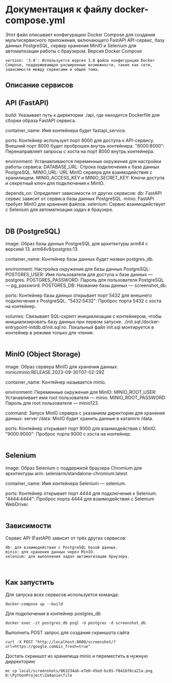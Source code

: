 # Документация к файлу docker-compose.yml

Этот файл описывает конфигурацию Docker Compose для создания мультисервисного приложения, включающего FastAPI API-сервис, базу данных PostgreSQL, сервер хранения MinIO и Selenium для автоматизации работы с браузером.
Версия Docker Compose

    version: '3.8': Используется версия 3.8 файла конфигурации Docker Compose, поддерживающая расширенные возможности, такие как сети, зависимости между сервисами и общие тома.

## Описание сервисов 

## API (FastAPI)

build: Указывает путь к директории ./api, где находится Dockerfile для сборки образа FastAPI сервиса.

container_name: Имя контейнера будет fastapi_service.


ports: Контейнер использует порт 8000 для доступа к API-сервису. Внешний порт 8000 будет проброшен внутрь контейнера.
    "8000:8000": Перенаправляет запросы с хоста на порт 8000 внутрь контейнера.

environment: Устанавливаются переменные окружения для настройки работы сервиса:
    DATABASE_URL: Строка подключения к базе данных PostgreSQL.
    MINIO_URL: URL MinIO сервера для взаимодействия с хранилищем.
    MINIO_ACCESS_KEY и MINIO_SECRET_KEY: Ключи доступа и секретный ключ для подключения к MinIO.

depends_on: Определяет зависимости от других сервисов:
    db: FastAPI сервис зависит от сервиса базы данных PostgreSQL.
    minio: FastAPI требует MinIO для хранения файлов.
    selenium: Сервис взаимодействует с Selenium для автоматизации задач в браузере.
<br><br>

## DB (PostgreSQL)

image: Образ базы данных PostgreSQL для архитектуры arm64 с версией 13.
    arm64v8/postgres:13

container_name: Контейнер базы данных будет назван postgres_db.

environment: Настройка окружения для базы данных PostgreSQL:
    POSTGRES_USER: Имя пользователя для доступа к базе данных — postgres.
    POSTGRES_PASSWORD: Пароль для пользователя PostgreSQL — pg_password.
    POSTGRES_DB: Название базы данных — screenshot_db.

ports: Контейнер базы данных открывает порт 5432 для внешнего подключения к PostgreSQL.
    "5432:5432": Проброс порта 5432 с хоста на контейнер.

volumes: Связывает SQL-скрипт инициализации с контейнером, чтобы инициализировать базу данных при первом запуске.
    ./init.sql:/docker-entrypoint-initdb.d/init.sql:ro: Локальный файл init.sql монтируется в контейнер в режиме только для чтения.
<br><br>

## MinIO (Object Storage)

image: Образ сервера MinIO для хранения данных:
    minio/minio:RELEASE.2023-09-30T07-02-29Z

container_name: Контейнер называется minio.

environment: Переменные окружения для MinIO:
    MINIO_ROOT_USER: Устанавливает имя root пользователя — minio.
    MINIO_ROOT_PASSWORD: Пароль для root пользователя — minio123.

command: Запуск MinIO сервера с указанием директории для хранения данных:
    server /data: MinIO будет хранить данные в каталоге /data.

ports: Контейнер открывает порт 9000 для взаимодействия с MinIO.
    "9000:9000": Проброс порта 9000 с хоста на контейнер.
<br><br>

## Selenium

image: Образ Selenium с поддержкой браузера Chromium для архитектуры arm:
seleniarm/standalone-chromium:latest

container_name: Имя контейнера Selenium — selenium.

ports: Контейнер открывает порт 4444 для подключения к Selenium.
"4444:4444": Проброс порта 4444 для взаимодействия с Selenium WebDriver.
<br><br>

## Зависимости

Сервис API (FastAPI) зависит от трёх других сервисов:

    db: для взаимодействия с PostgreSQL базой данных.
    minio: для хранения данных через MinIO.
    selenium: для выполнения задач автоматизации браузера.
<br>

## Как запустить

Для запуска всех сервисов используется команда:

    docker-compose up --build

Для подключения в контейнер postgres_db

    docker exec -it postgres_db psql -U postgres -d screenshot_db

Выполнить POST запрос для создания скриншота сайта

    curl -X POST "http://localhost:8000/screenshot/?url=https://google.com&is_fresh=true"

Достать скриншот из хранилища minio и переместить в нужную дирректорию

    mc cp local/screenshots/863234ab-e7e0-45ed-bc65-f841bf8ca21a.png D:\PythonProject\Zadanie\file
